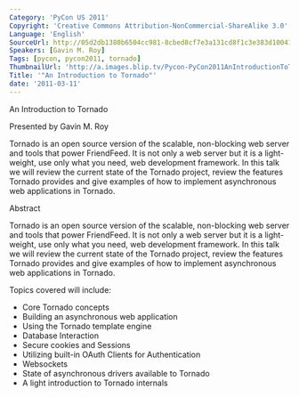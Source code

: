 ```yaml
---
Category: 'PyCon US 2011'
Copyright: 'Creative Commons Attribution-NonCommercial-ShareAlike 3.0'
Language: 'English'
SourceUrl: http://05d2db1380b6504cc981-8cbed8cf7e3a131cd8f1c3e383d10041.r93.cf2.rackcdn.com/pycon-us-2011/416_an-introduction-to-tornado.mp4
Speakers: [Gavin M. Roy]
Tags: [pycon, pycon2011, tornado]
ThumbnailUrl: 'http://a.images.blip.tv/Pycon-PyCon2011AnIntroductionToTornado238.png'
Title: '"An Introduction to Tornado"'
date: '2011-03-11'
---
```

An Introduction to Tornado

Presented by Gavin M. Roy

Tornado is an open source version of the scalable, non-blocking web server and
tools that power FriendFeed. It is not only a web server but it is a light-
weight, use only what you need, web development framework. In this talk we
will review the current state of the Tornado project, review the features
Tornado provides and give examples of how to implement asynchronous web
applications in Tornado.

Abstract

Tornado is an open source version of the scalable, non-blocking web server and
tools that power FriendFeed. It is not only a web server but it is a light-
weight, use only what you need, web development framework. In this talk we
will review the current state of the Tornado project, review the features
Tornado provides and give examples of how to implement asynchronous web
applications in Tornado.

Topics covered will include:

  * Core Tornado concepts 
  * Building an asynchronous web application 
  * Using the Tornado template engine 
  * Database Interaction 
  * Secure cookies and Sessions 
  * Utilizing built-in OAuth Clients for Authentication 
  * Websockets 
  * State of asynchronous drivers available to Tornado 
  * A light introduction to Tornado internals 

